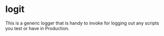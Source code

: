 # logit
This is a generic logger that is handy to invoke for logging out any scripts you test or have in Production.
